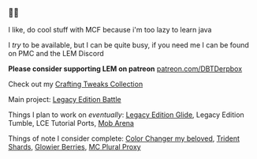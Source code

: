 ### 👋🏼

I like, do cool stuff with MCF because i'm too lazy to learn java

I *try* to be available, but I can be quite busy, if you need me I can be found on PMC and the LEM Discord

**Please consider supporting LEM on patreon** [patreon.com/DBTDerpbox](https://www.patreon.com/DBTDerpbox)

Check out my [Crafting Tweaks Collection](https://github.com/DBTDerpbox/dbtderpbox/blob/main/crafting-tweaks.md)

Main project: [Legacy Edition Battle](https://github.com/DBTDerpbox/Legacy-Edition-Battle)

Things I plan to work on *eventually*: [Legacy Edition Glide](https://github.com/DBTDerpbox/Legacy-Edition-Glide), Legacy Edition Tumble, LCE Tutorial Ports, [Mob Arena](https://github.com/DBTDerpbox/Derpboxs-Mob-Arena)

Things of note I consider complete: [Color Changer my beloved](https://github.com/DBTDerpbox/Color-Changer), [Trident Shards](https://github.com/DBTDerpbox/Trident-Shards), [Glowier Berries](https://github.com/DBTDerpbox/Glowier-Berries), [MC Plural Proxy](https://github.com/DBTDerpbox/MC-Plural-Proxy)

<!--
**DBTDerpbox/dbtderpbox** is a ✨ _special_ ✨ repository because its `README.md` (this file) appears on your GitHub profile.

Here are some ideas to get you started:

- 🔭 I’m currently working on ...
- 🌱 I’m currently learning ...
- 👯 I’m looking to collaborate on ...
- 🤔 I’m looking for help with ...
- 💬 Ask me about ...
- 📫 How to reach me: ...
- 😄 Pronouns: ...
- ⚡ Fun fact: ...
-->
